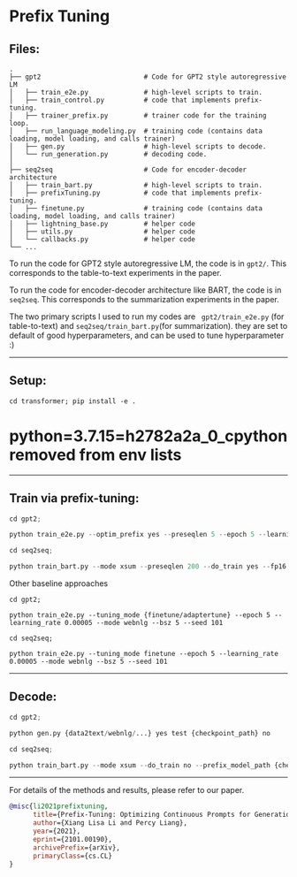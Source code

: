 # Prefix Tuning
## Files:
    .
    ├── gpt2                          # Code for GPT2 style autoregressive LM
    │   ├── train_e2e.py              # high-level scripts to train.
    │   ├── train_control.py          # code that implements prefix-tuning.
    │   ├── trainer_prefix.py         # trainer code for the training loop. 
    │   ├── run_language_modeling.py  # training code (contains data loading, model loading, and calls trainer)
    │   ├── gen.py                    # high-level scripts to decode. 
    │   └── run_generation.py         # decoding code. 
    │
    ├── seq2seq                       # Code for encoder-decoder architecture
    │   ├── train_bart.py             # high-level scripts to train.
    │   ├── prefixTuning.py           # code that implements prefix-tuning.
    │   ├── finetune.py               # training code (contains data loading, model loading, and calls trainer)   
    │   ├── lightning_base.py         # helper code
    │   ├── utils.py                  # helper code
    │   └── callbacks.py              # helper code
    └── ...


To run the code for GPT2 style autoregressive LM, the code is in ``gpt2/``. This corresponds to the table-to-text experiments in the paper. 

To run the code for encoder-decoder architecture like BART,  the code is in ``seq2seq``. This corresponds to the summarization experiments in the paper. 

The two primary scripts I used to run my codes are `` gpt2/train_e2e.py`` (for table-to-text) and ``seq2seq/train_bart.py``(for summarization).
they are set to default of good hyperparameters, and can be used to tune hyperparameter :) 

-----------------------------------------------------
## Setup:

``cd transformer; pip install -e .``
# python=3.7.15=h2782a2a_0_cpython  removed from env lists

-----------------------------------------------------
## Train via prefix-tuning:

```python
cd gpt2;

python train_e2e.py --optim_prefix yes --preseqlen 5 --epoch 5 --learning_rate 0.00005 --mode gen_lyrics --bsz 5 --seed 101
```


```python
cd seq2seq; 

python train_bart.py --mode xsum --preseqlen 200 --do_train yes --fp16 yes --bsz 16  --epoch 30  --gradient_accumulation_step 3 --learning_rate 0.00005  --mid_dim 800
```


Other baseline approaches 

```
cd gpt2;

python train_e2e.py --tuning_mode {finetune/adaptertune} --epoch 5 --learning_rate 0.00005 --mode webnlg --bsz 5 --seed 101
```

```
cd seq2seq;

python train_e2e.py --tuning_mode finetune --epoch 5 --learning_rate 0.00005 --mode webnlg --bsz 5 --seed 101
```
-----------------------------------------------------

## Decode:

```python
cd gpt2;

python gen.py {data2text/webnlg/...} yes test {checkpoint_path} no
```


```python
cd seq2seq; 

python train_bart.py --mode xsum --do_train no --prefix_model_path {checkpoint_path} --preseqlen {same as training} --mid_dim {same as training}
```

-----------------------------------------------------

For details of the methods and results, please refer to our paper. 

```bibtex
@misc{li2021prefixtuning,
      title={Prefix-Tuning: Optimizing Continuous Prompts for Generation}, 
      author={Xiang Lisa Li and Percy Liang},
      year={2021},
      eprint={2101.00190},
      archivePrefix={arXiv},
      primaryClass={cs.CL}
}
```

